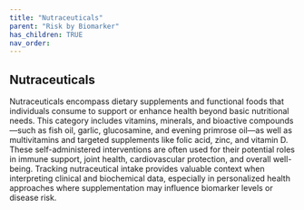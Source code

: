 ```yaml
---
title: "Nutraceuticals"
parent: "Risk by Biomarker"
has_children: TRUE
nav_order: 
---
```



## Nutraceuticals


Nutraceuticals encompass dietary supplements and functional foods that individuals consume to support or enhance health beyond basic nutritional needs. This category includes vitamins, minerals, and bioactive compounds—such as fish oil, garlic, glucosamine, and evening primrose oil—as well as multivitamins and targeted supplements like folic acid, zinc, and vitamin D. These self-administered interventions are often used for their potential roles in immune support, joint health, cardiovascular protection, and overall well-being. Tracking nutraceutical intake provides valuable context when interpreting clinical and biochemical data, especially in personalized health approaches where supplementation may influence biomarker levels or disease risk.


